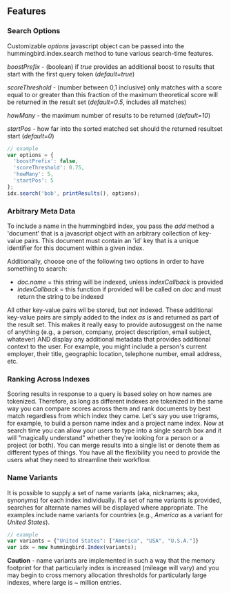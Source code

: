 ## Features

### Search Options
Customizable _options_ javascript object can be passed into the
hummingbird.index.search method to tune various search-time
features.

_boostPrefix_ - (boolean) if _true_ provides an additional boost to results that start with the first 
  query token (_default=true_)

_scoreThreshold_ - (number between 0,1 inclusive) only matches with a score equal to or greater
  than this fraction of the maximum theoretical score will be returned in the result set (_default=0.5_, 
  includes all matches)

_howMany_ - the maximum number of results to be returned (_default=10_)

_startPos_ - how far into the sorted matched set should the returned resultset start (_default=0_)

```javascript
// example
var options = {
  'boostPrefix': false, 
  'scoreThreshold': 0.75, 
  'howMany': 5, 
  'startPos': 5
};
idx.search('bob', printResults(), options);
```

### Arbitrary Meta Data
To include a name in the hummingbird index, you pass the _add_ method a
'document' that is a javascript object with an arbitrary collection of key-value 
pairs.  This document must contain an 'id' key that is a unique identifier for this
document within a given index.

Additionally, choose one of the following two options in order to have something to search:

* _doc.name_ = this string will be indexed, unless _indexCallback_ is
provided
* _indexCallback_ = this function if provided will be called on _doc_ and must return
  the string to be indexed

All other key-value pairs wil be stored, but *not* indexed.
These additional key-value pairs are simply added to the index *as is* and returned as part of 
the result set. This makes it really easy to provide autosuggest on the name of
anything (e.g., a person, company, project description, email subject, 
whatever) AND display any additional metadata that provides additional
context to the user.  For example, you might include a person's current
employer, their title, geographic location, telephone number, email
address, etc.

### Ranking Across Indexes
Scoring results in response to a query is based soley on how
names are tokenized.  Therefore, as long as different indexes are tokenized in the
same way you can compare scores across them and rank documents by best
match regardless from which index they came.  Let's say you use
trigrams, for example, to build a person name index and a project name index.  Now
at search time you can allow your users to type into a single search box
and it will "magically understand" whether they're looking for a person
or a project (or both).  You can merge results into a single list or
denote them as different types of things.  You have all the
flexibility you need to provide the users what they need to streamline
their workflow.

### Name Variants
It is possible to supply a set of name variants (aka, nicknames; aka, synonyms)
for each index individually.  If a set of name variants is provided, searches for
alternate names will be displayed where appropriate.  The examples
include name variants for countries (e.g., _America_ as a variant for
_United States_).

```javascript
// example
var variants = {"United States": ["America", "USA", "U.S.A."]}
var idx = new hummingbird.Index(variants);
```

**Caution** - name variants are implemented in such a 
way that the memory footprint for that particularly index is increased
(mileage will vary) and you may begin to cross memory allocation thresholds 
for particularly large indexes, where large is ~ million entries.
